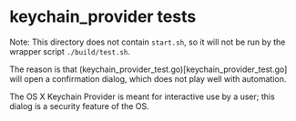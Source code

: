# keychain_provider tests

Note: This directory does not contain `start.sh`, so it will not be run by the wrapper script `./build/test.sh`. 

The reason is that (keychain_provider_test.go)[keychain_provider_test.go] will open a confirmation dialog, which does not play well with automation. 

The OS X Keychain Provider is meant for interactive use by a user; this dialog is a security feature of the OS.
